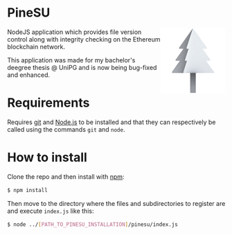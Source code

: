 # PineSU

<img src="favicon.png" alt="drawing" align="right" height="150x"/>
NodeJS application which provides file version control along with integrity checking
on the Ethereum blockchain network.

This application was made for my bachelor's deegree thesis @ UniPG and is now
being bug-fixed and enhanced.


# Requirements
Requires [git](https://git-scm.com/downloads) and
[Node.js](https://nodejs.org/en/download/) to be installed
and that they can respectively be called using the commands `git` and `node`.


# How to install


Clone the repo and then install with [npm](https://www.npmjs.com/):

```sh
$ npm install
```

Then move to the directory where the files and subdirectories to register are
and execute `index.js` like this:

```sh
$ node ../[PATH_TO_PINESU_INSTALLATION]/pinesu/index.js
```
